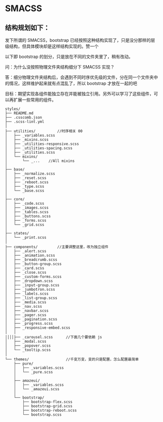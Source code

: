 # SMACSS

## 结构规划如下：

发下所谓的 SMACSS，bootstrap 已经按照这种结构实现了，只是没分那样的层级结构，但具体模块却是这样结构实现的。赞一个

以下即 bootstrap 的划分，只是放在不同的文件夹里了，稍有改动。

问：为什么没按照物理文件夹结构细分下 SMACSS 实现？

答：细分物理文件夹结构后，会遇到不同时序优先级的文件，分在同一个文件夹中的情况，这样维护起来就有点混乱了，所以 bootstrap 才放在一起的吧

目标：期望实现各组件能独立存在并能被独立引用。另外可以学习了这些组件，可以再扩展一些常用的组件。

```
styles/
├── README.md
├── .csscomb.json
├── .scss-lint.yml
│
├── utilities/          //时序相关 00
│   ├── _variables.scss
│   ├── _mixins.scss
│   ├── _utilities-responsive.scss
│   ├── _utilities-spacing.scss
│   ├── _utilities.scss
│   └── mixins/
│       └── _...    //All mixins
│
├── base/
│   ├── _normalize.scss
│   ├── _reset.scss
│   ├── _reboot.scss
│   ├── _type.scss
│   └── _base.scss
│
├── core/
│   ├── _code.scss
│   ├── _images.scss
│   ├── _tables.scss
│   ├── _buttons.scss
│   ├── _forms.scss
│   └── _grid.scss
│
├── states/
│   └── _print.scss
│
├── components/         //主要调整这里，改为独立组件
│   ├── _alert.scss
│   ├── _animation.scss
│   ├── _breadcrumb.scss
│   ├── _button-group.scss
│   ├── _card.scss
│   ├── _close.scss
│   ├── _custom-forms.scss
│   ├── _dropdown.scss
│   ├── _input-group.scss
│   ├── _jumbotron.scss
│   ├── _labels.scss
│   ├── _list-group.scss
│   ├── _media.scss
│   ├── _nav.scss
│   ├── _navbar.scss
│   ├── _pager.scss
│   ├── _pagination.scss
│   ├── _progress.scss
│   ├── _responsive-embed.scss
│   │ 
││││├── _carousel.scss      //下面几个要依赖 js
│   ├── _modal.scss
│   ├── _popover.scss
│   └── _tooltip.scss
│
└── themes/                 //千变万变，变的只是配置，怎么配置最简单
    ├── pure/
    │   ├── _variables.scss
    │   └── _pure.scss
    │
    ├── amazeui/
    │   ├── _variables.scss
    │   └── _amazeui.scss
    │
    └── bootstrap/
        ├── bootstrap-flex.scss
        ├── bootstrap-grid.scss
        ├── bootstrap-reboot.scss
        └── bootstrap.scss
```
